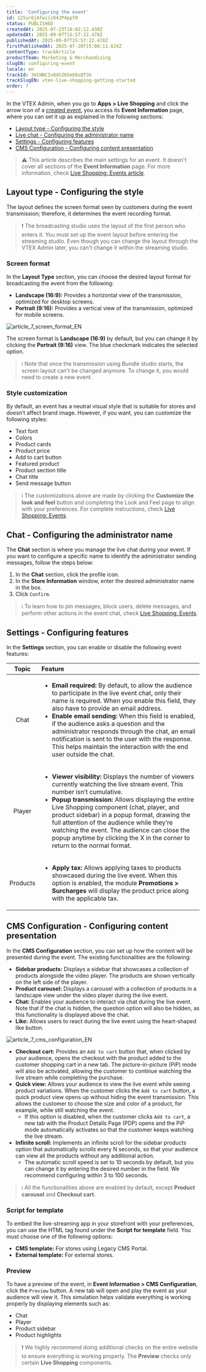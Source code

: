 ```yaml
---
title: 'Configuring the event'
id: 125yr6jAfwiiz84JP4ppfO
status: PUBLISHED
createdAt: 2025-07-23T18:02:12.430Z
updatedAt: 2025-09-07T15:57:22.478Z
publishedAt: 2025-09-07T15:57:22.478Z
firstPublishedAt: 2025-07-28T15:08:11.624Z
contentType: trackArticle
productTeam: Marketing & Merchandising
slugEN: configuring-event
locale: en
trackId: 3eCHNCIx8XhZOSmX0sQT3U
trackSlugEN: vtex-live-shopping-getting-started
order: 7
---
```


In the VTEX Admin, when you go to **Apps > Live Shopping** and click the arrow icon of a [created event](https://help.vtex.com/en/tracks/vtex-live-shopping-getting-started--3eCHNCIx8XhZOSmX0sQT3U/5WLXGbOSFmxN7QlzOnfGrv), you access its **Event Information** page, where you can set it up as explained in the following sections:

* [Layout type - Configuring the style](#layout-type-configuring-the-style)
* [Live chat - Configuring the administrator name](#live-chat-configuring-the-administrator-name)
* [Settings - Configuring features](#settings-configuring-features)
* [CMS Configuration - Configuring content presentation](#cms-configuration-configuring-content-presentation)

> ⚠️ This article describes the main settings for an event. It doesn't cover all sections of the **Event Information** page. For more information, check [Live Shopping: Events article](https://help.vtex.com/en/tutorial/live-shopping-events--6aGLiqoKG1UoS30f3FFWch).

## Layout type - Configuring the style

The layout defines the screen format seen by customers during the event transmission; therefore, it determines the event recording format.

> ❗ The broadcasting studio uses the layout of the first person who enters it. You must set up the event layout before entering the streaming studio. Even though you can change the layout through the VTEX Admin later, you can't change it within the streaming studio.

### Screen format

In the **Layout Type** section, you can choose the desired layout format for broadcasting the event from the following:

* **Landscape (16:9):** Provides a horizontal view of the transmission, optimized for desktop screens.
* **Portrait (9:16):** Provides a vertical view of the transmission, optimized for mobile screens.

![article_7_screen_format_EN](https://raw.githubusercontent.com/vtexdocs/help-center-content/refs/heads/main/docs/en/tracks/omnichannel/vtex-live-shopping-getting-started/configuring-event_1.png)

The screen format is **Landscape (16:9)** by default, but you can change it by clicking the **Portrait (9:16)** view. The blue checkmark indicates the selected option.

> ℹ️ Note that once the transmission using Bundle studio starts, the screen layout can't be changed anymore. To change it, you would need to create a new event.

### Style customization

By default, an event has a neutral visual style that is suitable for stores and doesn’t affect brand image. However, if you want, you can customize the following styles:

* Text font
* Colors
* Product cards
* Product price
* Add to cart button
* Featured product
* Product section title
* Chat title
* Send message button

> ℹ️ The customizations above are made by clicking the **Customize the look and feel** button and completing the Look and Feel page to align with your preferences. For complete instructions, check [Live Shopping: Events](https://help.vtex.com/en/tutorial/live-shopping-events--6aGLiqoKG1UoS30f3FFWch).

## Chat - Configuring the administrator name

The **Chat** section is where you manage the live chat during your event. If you want to configure a specific name to identify the administrator sending messages, follow the steps below:

1. In the **Chat** section, click the profile icon.
2. In the **Store Information** window, enter the desired administrator name in the box.
3. Click `Confirm`.

> ℹ️ To learn how to pin messages, block users, delete messages, and perform other actions in the event chat, check [Live Shopping: Events](https://help.vtex.com/en/tutorial/live-shopping-events--6aGLiqoKG1UoS30f3FFWch).

## Settings - Configuring features

In the **Settings** section, you can enable or disable the following event features:

| **Topic** | **Feature** |
| :---: | :--- |
| Chat | <ul><li>**Email required:** By default, to allow the audience to participate in the live event chat, only their name is required. When you enable this field, they also have to provide an email address.</li><li>**Enable email sending:** When this field is enabled, if the audience asks a question and the administrator responds through the chat, an email notification is sent to the user with the response. This helps maintain the interaction with the end user outside the chat.</li></ul> |
| Player | <ul><li>**Viewer visibility:** Displays the number of viewers currently watching the live stream event. This number isn’t cumulative.</li><li>**Popup transmission:** Allows displaying the entire Live Shopping component (chat, player, and product sidebar) in a popup format, drawing the full attention of the audience while they’re watching the event. The audience can close the popup anytime by clicking the X in the corner to return to the normal format.</li></ul> |
| Products | <ul><li>**Apply tax:** Allows applying taxes to products showcased during the live event. When this option is enabled, the module **Promotions > Surcharges** will display the product price along with the applicable tax.</li></ul> |

## CMS Configuration - Configuring content presentation

In the **CMS Configuration** section, you can set up how the content will be presented during the event. The existing functionalities are the following:

* **Sidebar products:** Displays a sidebar that showcases a collection of products alongside the video player. The products are shown vertically on the left side of the player.
* **Product carousel:** Displays a carousel with a collection of products in a landscape view under the video player during the live event.
* **Chat:** Enables your audience to interact via chat during the live event. Note that if the chat is hidden, the question option will also be hidden, as this functionality is displayed above the chat.
* **Like:** Allows users to react during the live event using the heart-shaped like button.

![article_7_cms_configuration_EN](https://raw.githubusercontent.com/vtexdocs/help-center-content/refs/heads/main/docs/en/tracks/omnichannel/vtex-live-shopping-getting-started/configuring-event_2.png)

* **Checkout cart:** Provides an `Add to cart` button that, when clicked by your audience, opens the checkout with the product added to the customer shopping cart in a new tab. The picture-in-picture (PiP) mode will also be activated, allowing the customer to continue watching the live stream while completing the purchase.
* **Quick view:** Allows your audience to view the live event while seeing product variations. When the customer clicks the `Add to cart` button, a quick product view opens up without hiding the event transmission. This allows the customer to choose the size and color of a product, for example, while still watching the event. 
    * If this option is disabled, when the customer clicks `Add to cart`, a new tab with the Product Details Page (PDP) opens and the PiP mode automatically activates so that the customer keeps watching the live stream.
* **Infinite scroll:** Implements an infinite scroll for the sidebar products option that automatically scrolls every N seconds, so that your audience can view all the products without any additional action. 
    * The automatic scroll speed is set to 10 seconds by default, but you can change it by entering the desired number in the field. We recommend configuring within 3 to 100 seconds.

> ℹ️ All the functionalities above are enabled by default, except **Product carousel** and **Checkout cart**.

### Script for template

To embed the live-streaming app in your storefront with your preferences, you can use the HTML tag found under the **Script for template** field. You must choose one of the following options:

* **CMS template:** For stores using Legacy CMS Portal.
* **External template:** For external stores.

### Preview

To have a preview of the event, in **Event Information > CMS Configuration**, click the `Preview` button. A new tab will open and play the event as your audience will view it. This simulation helps validate everything is working properly by displaying elements such as:

* Chat
* Player
* Product sidebar
* Product highlights

> ❗ We highly recommend doing additional checks on the entire website to ensure everything is working properly. The **Preview** checks only certain **Live Shopping** components.

